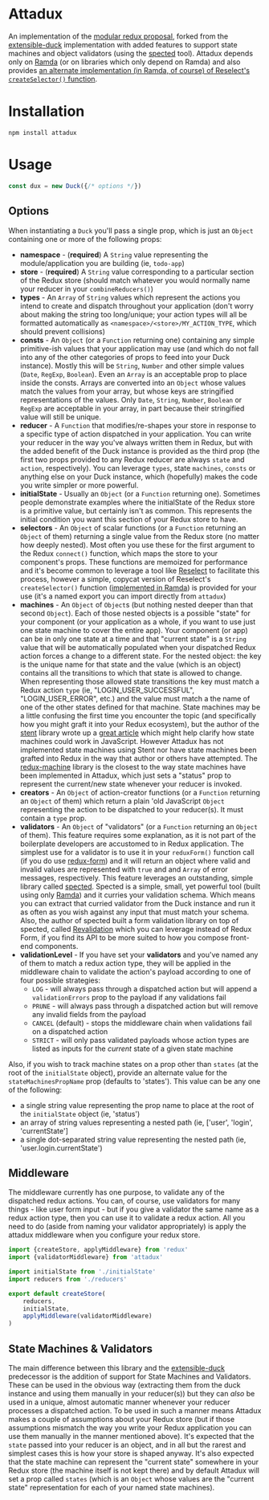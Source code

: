 # Attadux

An implementation of the [modular redux proposal](https://github.com/erikras/ducks-modular-redux), forked from the [extensible-duck](https://github.com/investtools/extensible-duck) implementation with added features to support state machines and object validators (using the [spected](https://github.com/25th-floor/spected) tool). Attadux depends only on [Ramda](http://ramdajs.com) (or on libraries which only depend on Ramda) and also provides [an alternate implementation (in Ramda, of course) of Reselect's `createSelector()` function](https://twitter.com/sharifsbeat/status/891001130632830976).

# Installation

```
npm install attadux
```

# Usage

```javascript
const dux = new Duck({/* options */})
```

## Options

When instantiating a `Duck` you'll pass a single prop, which is just an `Object` containing one or more of the following props:

* __namespace__ - (__required__) A `String` value representing the module/application you are building (ie, `todo-app`)
* __store__ - (__required__) A `String` value corresponding to a particular section of the Redux store (should match whatever you would normally name your reducer in your `combineReducers()`)
* __types__ - An `Array` of `String` values which represent the actions you intend to create and dispatch throughout your application (don't worry about making the string too long/unique; your action types will all be formatted automatically as `<namespace>/<store>/MY_ACTION_TYPE`, which should prevent collisions)
* __consts__ - An `Object` (or a `Function` returning one) containing any simple primitive-ish values that your application may use (and which do not fall into any of the other categories of props to feed into your Duck instance). Mostly this will be `String`, `Number` and other simple values (`Date`, `RegExp`, `Boolean`). Even an `Array` is an acceptable prop to place inside the consts. Arrays are converted into an `Object` whose values match the values from your array, but whose keys are stringified representations of the values. Only `Date`, `String`, `Number`, `Boolean` or `RegExp` are acceptable in your array, in part because their stringified value will still be unique.
* __reducer__ - A `Function` that modifies/re-shapes your store in response to a specific type of action dispatched in your application. You can write your reducer in the way you've always written them in Redux, but with the added benefit of the Duck instance is provided as the third prop (the first two props provided to any Redux reducer are always `state` and `action`, respectively). You can leverage `types`, state `machines`, `consts` or anything else on your Duck instance, which (hopefully) makes the code you write simpler or more powerful.
* __initialState__ - Usually an `Object` (or a `Function` returning one). Sometimes people demonstrate examples where the initialState of the Redux store is a primitive value, but certainly isn't as common. This represents the initial condition you want this section of your Redux store to have.
* __selectors__ - An `Object` of scalar functions (or a `Function` returning an `Object` of them) returning a single value from the Redux store (no matter how deeply nested). Most often you use these for the first argument to the Redux `connect()` function, which maps the store to your component's props. These functions are memoized for performance and it's become common to leverage a tool like [Reselect](https://github.com/reactjs/reselect) to facilitate this process, however a simple, copycat version of Reselect's `createSelector()` function ([implemented in Ramda](https://twitter.com/sharifsbeat/status/891001130632830976)) is provided for your use (it's a named export you can import directly from `attadux`)
* __machines__ - An `Object` of `Object`s (but nothing nested deeper than that second `Object`). Each of those nested objects is a possible "state" for your component (or your application as a whole, if you want to use just one state machine to cover the entire app). Your component (or app) can be in only one state at a time and that "current state" is a `String` value that will be automatically populated when your dispatched Redux action forces a change to a different state. For the nested object: the key is the unique name for that state and the value (which is an object) contains all the transitions to which that state is allowed to change. When representing those allowed state transitions the key must match a Redux action `type` (ie, "LOGIN_USER_SUCCESSFUL", "LOGIN_USER_ERROR", etc.) and the value must match a the name of one of the other states defined for that machine. State machines may be a little confusing the first time you encounter the topic (and specifically how you might graft it into your Redux ecosystem), but the author of the [stent](https://github.com/krasimir/stent) library wrote up a [great article](http://krasimirtsonev.com/blog/article/managing-state-in-javascript-with-state-machines-stent) which might help clarify how state machines could work in JavaScript. However Attadux has not implemented state machines using Stent nor have state machines been grafted into Redux in the way that author or others have attempted. The [redux-machine](https://github.com/mheiber/redux-machine) library is the closest to the way state machines have been implemented in Attadux, which just sets a "status" prop to represent the current/new state whenever your reducer is invoked.
* __creators__ - An `Object` of action-creator functions (or a `Function` returning an `Object` of them) which return a plain 'old JavaScript `Object` representing the action to be dispatched to your reducer(s). It must contain a `type` prop.
* __validators__ - An `Object` of "validators" (or a `Function` returning an `Object` of them). This feature requires some explanation, as it is not part of the boilerplate developers are accustomed to in Redux application. The simplest use for a validator is to use it in your `reduxForm()` function call (if you do use [redux-form](https://github.com/erikras/redux-form)) and it will return an object where valid and invalid values are represented with `true` and and `Array` of error messages, respectively. This feature leverages an outstanding, simple library called [spected](https://github.com/25th-floor/spected). Spected is a simple, small, yet powerful tool (built using only [Ramda](https://ramdajs.com)) and it curries your validation schema. Which means you can extract that curried validator from the Duck instance and run it as often as you wish against any input that must match your schema. Also, the author of spected built a form validation library on top of spected, called [Revalidation](https://github.com/25th-floor/revalidation) which you can leverage instead of Redux Form, if you find its API to be more suited to how you compose front-end components.
* __validationLevel__ - If you have set your __validators__ and you've named any of them to match a redux action type, they will be applied in the middleware chain to validate the action's payload according to one of four possible strategies:
    * `LOG` - will always pass through a dispatched action but will append a `validationErrors` prop to the payload if any validations fail
    * `PRUNE` - will always pass through a dispatched action but will remove any invalid fields from the payload
    * `CANCEL` (default) - stops the middleware chain when validations fail on a dispatched action
    * `STRICT` - will only pass validated payloads whose action types are listed as inputs for the _current_ state of a given state machine

Also, if you wish to track machine states on a prop other than `states` (at the root of the `initialState` object), provide an alternate value for the `stateMachinesPropName` prop (defaults to 'states'). This value can be any one of the following:

* a single string value representing the prop name to place at the root of the `initialState` object (ie, 'status')
* an array of string values representing a nested path (ie, ['user', 'login', 'currentState']
* a single dot-separated string value representing the nested path (ie, 'user.login.currentState')

## Middleware

The middleware currently has one purpose, to validate any of the dispatched redux actions. You can, of course, use validators for many things - like user form input - but if you give a validator the same name as a redux action type, then you can use it to validate a redux action. All you need to do (aside from naming your validator appropriately) is apply the attadux middleware when you configure your redux store.

```javascript
import {createStore, applyMiddleware} from 'redux'
import {validatorMiddleware} from 'attadux'

import initialState from './initialState'
import reducers from './reducers'

export default createStore(
    reducers,
    initialState,
    applyMiddleware(validatorMiddleware)
)
```

## State Machines & Validators

The main difference between this library and the [extensible-duck](https://github.com/investtools/extensible-duck) predecessor is the addition of support for State Machines and Validators. These can be used in the obvious way (extracting them from the duck instance and using them manually in your reducer(s)) but they can _also_ be used in a unique, almost automatic manner whenever your reducer processes a dispatched action. To be used in such a manner means Attadux makes a couple of assumptions about your Redux store (but if those assumptions mismatch the way you write your Redux application you can use them manually in the manner mentioned above). It's expected that the `state` passed into your reducer is an object, and in all but the rarest and simplest cases this is how your store is shaped anyway. It's also expected that the state machine can represent the "current state" somewhere in your Redux store (the machine itself is not kept there) and by default Attadux will set a prop called `states` (which is an `Object` whose values are the "current state" representation for each of your named state machines).
